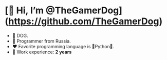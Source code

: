 # [👋 Hi, I’m @TheGamerDog] (https://github.com/TheGamerDog)

- 🐶 DOG.
- 🎉 Programmer from Russia.
- ♥ Favorite programming language is 🐍Python🐍.
- 🎁 Work experience: **2 years**
